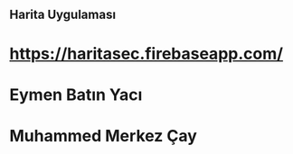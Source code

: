 ## Harita Uygulaması
# https://haritasec.firebaseapp.com/

# Eymen Batın Yacı
# Muhammed Merkez Çay
